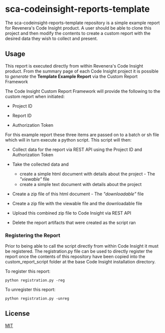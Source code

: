 
  

# sca-codeinsight-reports-template

  
  

The sca-codeinsight-reports-template repository is a simple example report for Revenera's Code Insight product. A user should be able to clone this project and then modify the contents to create a custom report with the desired data they wish to collect and present.

  

## Usage

  

This report is executed directly from within Revenera's Code Insight product. From the summary page of each Code Insight project it is possible to *generate* the **Template Example Report** via the Custom Report Framework

  

The Code Insight Custom Report Framework will provide the following to the custom report when initiated:

- Project ID

- Report ID

- Authorization Token

  

For this example report these three items are passed on to a batch or sh file which will in turn execute a python script. This script will then:

  

- Collect data for the report via REST API using the Project ID and Authorization Token

- Take the collected data and 
	- create a simple html document with details about the project - The *"viewable"* file
	- create a simple text document with details about the project

- Create a zip file of this html document - The *"downloadable"* file

- Create a zip file with the viewable file and the downloadable file

- Upload this combined zip file to Code Insight via REST API

- Delete the report artifacts that were created as the script ran

  

### Registering the Report

  

Prior to being able to call the script directly from within Code Insight it must be registered. The registration.py file can be used to directly register the report once the contents of this repository have been copied into the custom_report_script folder at the base Code Insight installation directory.

To register this report:

    python registration.py -reg

To unregister this report:

    python registration.py -unreg

  
  

  

## License

  

[MIT](LICENSE.TXT)